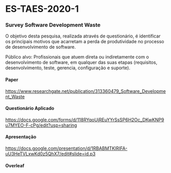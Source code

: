 
# ES-TAES-2020-1

### Survey Software Development Waste


O objetivo desta pesquisa, realizada através de questionário, é identificar os principais motivos que acarretam a perda de produtividade no processo de desenvolvimento de software.

Público alvo: Profissionais que atuem direta ou indiretamente com o desenvolvimento de software, em qualquer das suas etapas (requisitos, desenvolvimento, teste, gerencia, configuração e suporte).

#### Paper

https://www.researchgate.net/publication/313360479_Software_Development_Waste

#### Questionário Aplicado

https://docs.google.com/forms/d/118RYqoUjREuYYrSsSP6H2Oc_DKwKNP9u7MYEO-F-cPg/edit?usp=sharing 

#### Apresentação

https://docs.google.com/presentation/d/1RBABMTKlRIFA-uU3HeTVLxwKd0z5QhX7/edit#slide=id.p3

#### Overleaf
